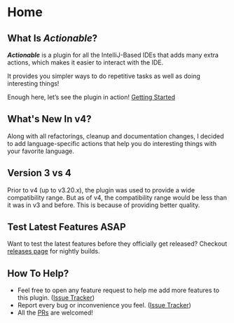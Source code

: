 # Home

## What Is _Actionable_?

**_Actionable_** is a plugin for all the IntelliJ-Based IDEs that adds
many extra actions, which makes it easier to interact with the IDE.

It provides you simpler ways to do repetitive tasks as well as doing
interesting things!

Enough here, let’s see the plugin in action! [Getting Started](Getting%20Started.md)

## What's New In v4?

Along with all refactorings, cleanup and documentation changes, I decided to add language-specific actions
that help you do interesting things with your favorite language.

## Version 3 vs 4

Prior to v4 (up to v3.20.x), the plugin was used to provide a wide compatibility range.
But as of v4, the compatibility range would be less than it was in v3 and before.
This is because of providing better quality.

## Test Latest Features ASAP

Want to test the latest features before they officially get released?
Checkout [releases page](https://github.com/MohammadMD1383/Actionable/releases) for nightly builds.

## How To Help?

* Feel free to open any feature request to help me add more features to this plugin. ([Issue Tracker](https://github.com/MohammadMD1383/Actionable/issues))
* Report every bug or inconvenience you feel. ([Issue Tracker](https://github.com/MohammadMD1383/Actionable/issues))
* All the [PRs](https://github.com/MohammadMD1383/Actionable/pulls) are welcomed!
